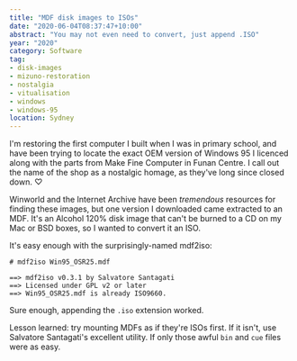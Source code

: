 ```yaml
---
title: "MDF disk images to ISOs"
date: "2020-06-04T08:37:47+10:00"
abstract: "You may not even need to convert, just append .ISO"
year: "2020"
category: Software
tag:
- disk-images
- mizuno-restoration
- nostalgia
- vitualisation
- windows
- windows-95
location: Sydney
---
```

I'm restoring the first computer I built when I was in primary school, and have been trying to locate the exact OEM version of Windows 95 I licenced along with the parts from Make Fine Computer in Funan Centre. I call out the name of the shop as a nostalgic homage, as they've long since closed down. ♡

Winworld and the Internet Archive have been *tremendous* resources for finding these images, but one version I downloaded came extracted to an MDF. It's an Alcohol 120% disk image that can't be burned to a CD on my Mac or BSD boxes, so I wanted to convert it an ISO.

It's easy enough with the surprisingly-named mdf2iso:

    # mdf2iso Win95_OSR25.mdf
        
    ==> mdf2iso v0.3.1 by Salvatore Santagati
    ==> Licensed under GPL v2 or later
    ==> Win95_OSR25.mdf is already ISO9660.

Sure enough, appending the `.iso` extension worked.

Lesson learned: try mounting MDFs as if they're ISOs first. If it isn't, use Salvatore Santagati's excellent utility. If only those awful `bin` and `cue` files were as easy.

